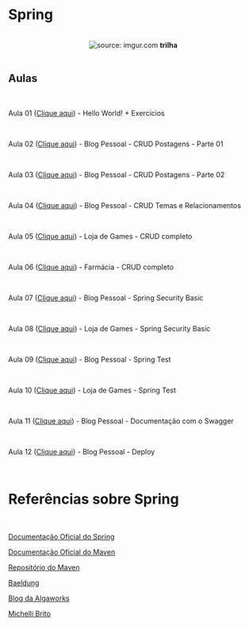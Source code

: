 # Spring 

<br />

<div align="center">
    <img src="https://i.imgur.com/w8tTOuT.png" title="source: imgur.com" /> 
    <strong>trilha</strong>
</div>

<br />

## Aulas

<br />

Aula 01 (<a href="https://github.com/rafaelq80/spring_react/blob/main/aula_01/" target="_blank">Clique aqui</a>) - Hello World! + Exercícios

<br />

Aula 02 (<a href="https://github.com/rafaelq80/spring_react/blob/main/aula_02/" target="_blank">Clique aqui</a>) - Blog Pessoal - CRUD Postagens - Parte 01

<br />

Aula 03 (<a href="https://github.com/rafaelq80/spring_react/blob/main/aula_03/" target="_blank">Clique aqui</a>) - Blog Pessoal - CRUD Postagens - Parte 02

<br />

Aula 04 (<a href="https://github.com/rafaelq80/spring_react/blob/main/aula_04/" target="_blank">Clique aqui</a>) - Blog Pessoal - CRUD Temas e Relacionamentos

<br />

Aula 05 (<a href="https://github.com/rafaelq80/spring_react/blob/main/aula_05/" target="_blank">Clique aqui</a>) - Loja de Games - CRUD completo

<br />

Aula 06 (<a href="https://github.com/rafaelq80/spring_react/blob/main/aula_06/" target="_blank">Clique aqui</a>) - Farmácia - CRUD completo

<br />

Aula 07 (<a href="https://github.com/rafaelq80/spring_react/blob/main/aula_07/" target="_blank">Clique aqui</a>) - Blog Pessoal - Spring Security Basic

<br />

Aula 08 (<a href="https://github.com/rafaelq80/spring_react/blob/main/aula_08/" target="_blank">Clique aqui</a>) - Loja de Games - Spring Security Basic

<br />

Aula 09 (<a href="https://github.com/rafaelq80/spring_react/blob/main/aula_09/" target="_blank">Clique aqui</a>) - Blog Pessoal - Spring Test

<br />

Aula 10 (<a href="https://github.com/rafaelq80/spring_react/blob/main/aula_10/" target="_blank">Clique aqui</a>) - Loja de Games - Spring Test

<br />

Aula 11 (<a href="https://github.com/rafaelq80/spring_react/blob/main/aula_11/" target="_blank">Clique aqui</a>) -  Blog Pessoal - Documentação com o Swagger

<br />

Aula 12 (<a href="https://github.com/rafaelq80/spring_react/blob/main/aula_12/" target="_blank">Clique aqui</a>) -  Blog Pessoal - Deploy

<br />

# Referências sobre Spring

<br />

<a href="https://spring.io/" target="_blank">Documentação Oficial do Spring</a>

<a href="https://maven.apache.org/" target="_blank">Documentação Oficial do Maven</a>

<a href="https://mvnrepository.com/" target="_blank">Repositório do Maven</a>

<a href="https://www.baeldung.com/" target="_blank">Baeldung</a>

<a href="https://blog.algaworks.com/" target="_blank">Blog da Algaworks</a>

<a href="https://www.michellibrito.com/" target="_blank">Michelli Brito</a>

